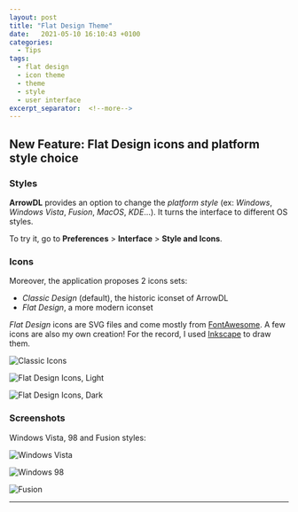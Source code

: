```yaml
---
layout: post
title: "Flat Design Theme"
date:   2021-05-10 16:10:43 +0100
categories:
  - Tips
tags:
  - flat design
  - icon theme
  - theme
  - style
  - user interface
excerpt_separator:  <!--more-->
---
```


## New Feature: Flat Design icons and platform style choice

### Styles

**ArrowDL** provides an option to change the *platform style* (ex: *Windows*, *Windows Vista*, *Fusion*, *MacOS*, *KDE*...). It turns the interface to different OS styles.

To try it, go to **Preferences** > **Interface** > **Style and Icons**.


### Icons

Moreover, the application proposes 2 icons sets:
 - *Classic Design* (default), the historic iconset of ArrowDL
 - *Flat Design*, a more modern iconset


*Flat Design* icons are SVG files and come mostly from [FontAwesome](https://fontawesome.com/). A few icons are also my own creation! For the record, I used [Inkscape](https://inkscape.org/) to draw them.


![Classic Icons](/ArrowDL/assets/images/2.4/icon_theme_classic.png)

![Flat Design Icons, Light](/ArrowDL/assets/images/2.4/icon_theme_flat_design.png)

![Flat Design Icons, Dark](/ArrowDL/assets/images/2.4/icon_theme_flat_design_dark.png)


### Screenshots

Windows Vista, 98 and Fusion styles:

![Windows Vista](/ArrowDL/assets/images/2.4/platform_style_1.png)

![Windows 98](/ArrowDL/assets/images/2.4/platform_style_2.png)

![Fusion](/ArrowDL/assets/images/2.4/platform_style_3.png)


---

